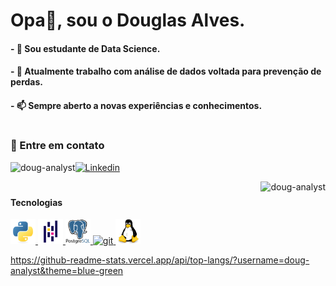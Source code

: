 # **Opa👋, sou o Douglas Alves.**

#### - 🔭 Sou estudante de **Data Science**.
#### - 💬 Atualmente trabalho com **análise de dados** voltada para prevenção de perdas.
#### - 📫 Sempre aberto a novas experiências e conhecimentos.
#

### 📨 Entre em contato

<p><img align="left" src="https://img.shields.io/badge/LinkedIn-0077B5?style=for-the-badge&logo=linkedin&logoColor=white" alt="doug-analyst" /></p>
<a href="https://www.linkedin.com/in/douglas-alvessilva/" rel="noreferrer"> <img src="https://img.shields.io/badge/LinkedIn-0077B5?style=for-the-badge&logo=linkedin&logoColor=white" alt="Linkedin"/> </a>

<p><img align="right" src="https://github-readme-stats.vercel.app/api/top-langs/?username=doug-analyst&theme=blue-green" alt="doug-analyst" /></p>

<h1> </h1>

<h4>Tecnologias</h4>


<p align="left">
  <a href="https://www.python.org" target="_blank" rel="noreferrer"> <img src="https://raw.githubusercontent.com/devicons/devicon/master/icons/python/python-original.svg" alt="python" width="40" height="40"/> </a>
  <a href="https://pandas.pydata.org/" target="_blank" rel="noreferrer"> <img src="https://raw.githubusercontent.com/devicons/devicon/2ae2a900d2f041da66e950e4d48052658d850630/icons/pandas/pandas-original.svg" alt="pandas" width="40" height="40"/> </a>
  <a href="https://www.postgresql.org" target="_blank" rel="noreferrer"> <img src="https://raw.githubusercontent.com/devicons/devicon/master/icons/postgresql/postgresql-original-wordmark.svg" alt="postgresql" width="40" height="40"/> </a>
  <a href="https://git-scm.com/" target="_blank" rel="noreferrer"> <img src="https://www.vectorlogo.zone/logos/git-scm/git-scm-icon.svg" alt="git" width="40" height="40"/> </a> <a href="https://www.linux.org/" target="_blank" rel="noreferrer"> <img src="https://raw.githubusercontent.com/devicons/devicon/master/icons/linux/linux-original.svg" alt="linux" width="40" height="40"/> </a> </p>
  
  
https://github-readme-stats.vercel.app/api/top-langs/?username=doug-analyst&theme=blue-green
